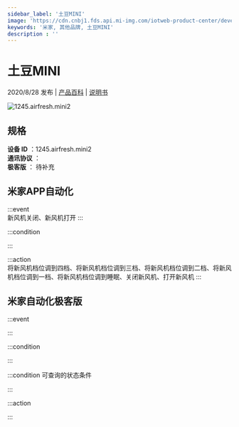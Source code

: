```yaml
---
sidebar_label: '土豆MINI'
image: 'https://cdn.cnbj1.fds.api.mi-img.com/iotweb-product-center/developer_1596436776317uMwwIMsb.png?GalaxyAccessKeyId=AKVGLQWBOVIRQ3XLEW&Expires=9223372036854775807&Signature=sKyd88tufJYyD6usoEoCh1nSJ9o='
keywords: '米家, 其他品牌, 土豆MINI'
description : ''
---
```

# 土豆MINI

2020/8/28 发布 | [产品百科](https://home.mi.com/webapp/content/baike/product/index.html?model=1245.airfresh.mini2/) | [说明书](https://home.mi.com/views/introduction.html?model=1245.airfresh.mini2&region=cn)

![1245.airfresh.mini2](https://cdn.cnbj1.fds.api.mi-img.com/iotweb-product-center/developer_1596436776317uMwwIMsb.png?GalaxyAccessKeyId=AKVGLQWBOVIRQ3XLEW&Expires=9223372036854775807&Signature=sKyd88tufJYyD6usoEoCh1nSJ9o=)

## 规格  
> 
**设备 ID** ：1245.airfresh.mini2  
**通讯协议** ：  
**极客版**  ： 待补充 


## 米家APP自动化  

:::event  
新风机关闭、新风机打开
:::

:::condition  

:::

:::action   
将新风机档位调到四档、将新风机档位调到三档、将新风机档位调到二档、将新风机档位调到一档、将新风机档位调到睡眠、关闭新风机、打开新风机
:::

## 米家自动化极客版  

:::event  

:::

:::condition  

:::

:::condition 可查询的状态条件  

:::

:::action  

:::

        
